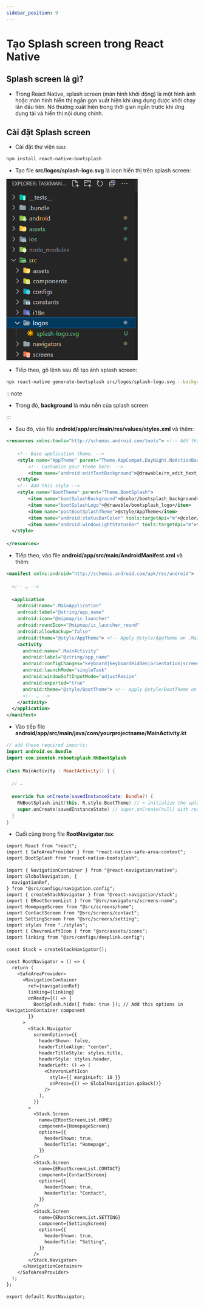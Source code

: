```yaml
---
sidebar_position: 9
---
```


# Tạo Splash screen trong React Native

## Splash screen là gì?

- Trong React Native, splash screen (màn hình khởi động) là một hình ảnh hoặc màn hình hiển thị ngắn gọn xuất hiện khi ứng dụng được khởi chạy lần đầu tiên. Nó thường xuất hiện trong thời gian ngắn trước khi ứng dụng tải và hiển thị nội dung chính.

## Cài đặt Splash screen

- Cài đặt thư viện sau:

```bash
npm install react-native-bootsplash
```

- Tạo file **src/logos/splash-logo.svg** là icon hiển thị trên splash screen:

![1709045477280](image/splash-screen/1709045477280.png)

- Tiếp theo, gõ lệnh sau để tạo ảnh splash screen:

```bash
npx react-native generate-bootsplash src/logos/splash-logo.svg --background=A8E6CF --logo-width=100
```

:::note

- Trong đó, **background** là màu nền của splash screen

:::

- Sau đó, vào file **android/app/src/main/res/values/styles.xml** và thêm:

```xml
<resources xmlns:tools="http://schemas.android.com/tools"> <!-- Add this xmlns:tools -->

    <!-- Base application theme. -->
    <style name="AppTheme" parent="Theme.AppCompat.DayNight.NoActionBar">
        <!-- Customize your theme here. -->
        <item name="android:editTextBackground">@drawable/rn_edit_text_material</item>
    </style>
    <!-- Add this style -->
    <style name="BootTheme" parent="Theme.BootSplash">
        <item name="bootSplashBackground">@color/bootsplash_background</item>
        <item name="bootSplashLogo">@drawable/bootsplash_logo</item>
        <item name="postBootSplashTheme">@style/AppTheme</item>
        <item name="android:statusBarColor" tools:targetApi="m">@color/bootsplash_background</item>
        <item name="android:windowLightStatusBar" tools:targetApi="m">true</item>
  </style>

</resources>
```

- Tiếp theo, vào file **android/app/src/main/AndroidManifest.xml** và thêm:

```xml
<manifest xmlns:android="http://schemas.android.com/apk/res/android">

  <!-- … -->

  <application
    android:name=".MainApplication"
    android:label="@string/app_name"
    android:icon="@mipmap/ic_launcher"
    android:roundIcon="@mipmap/ic_launcher_round"
    android:allowBackup="false"
    android:theme="@style/AppTheme"> <!-- Apply @style/AppTheme on .MainApplication -->
    <activity
      android:name=".MainActivity"
      android:label="@string/app_name"
      android:configChanges="keyboard|keyboardHidden|orientation|screenLayout|screenSize|smallestScreenSize|uiMode"
      android:launchMode="singleTask"
      android:windowSoftInputMode="adjustResize"
      android:exported="true"
      android:theme="@style/BootTheme"> <!-- Apply @style/BootTheme on .MainActivity -->
      <!-- … -->
    </activity>
  </application>
</manifest>
```

- Vào tiếp file **android/app/src/main/java/com/yourprojectname/MainActivity.kt**

```kotlin
// add these required imports:
import android.os.Bundle
import com.zoontek.rnbootsplash.RNBootSplash

class MainActivity : ReactActivity() { {

  // …

  override fun onCreate(savedInstanceState: Bundle?) {
    RNBootSplash.init(this, R.style.BootTheme) // ⬅️ initialize the splash screen
    super.onCreate(savedInstanceState) // super.onCreate(null) with react-native-screens
  }
}
```

- Cuối cùng trong file **RootNavigator.tsx**:

```tsx
import React from "react";
import { SafeAreaProvider } from "react-native-safe-area-context";
import BootSplash from "react-native-bootsplash";

import { NavigationContainer } from "@react-navigation/native";
import GlobalNavigation, {
  navigationRef,
} from "@src/configs/navigation.config";
import { createStackNavigator } from "@react-navigation/stack";
import { ERootScreenList } from "@src/navigators/screens-name";
import HomepageScreen from "@src/screens/home";
import ContactScreen from "@src/screens/contact";
import SettingScreen from "@src/screens/setting";
import styles from "./styles";
import { ChevronLeftIcon } from "@src/assets/icons";
import linking from "@src/configs/deeplink.config";

const Stack = createStackNavigator();

const RootNavigator = () => {
  return (
    <SafeAreaProvider>
      <NavigationContainer
        ref={navigationRef}
        linking={linking}
        onReady={() => {
          BootSplash.hide({ fade: true }); // Add this options in NavigationContainer component
        }}
      >
        <Stack.Navigator
          screenOptions={{
            headerShown: false,
            headerTitleAlign: "center",
            headerTitleStyle: styles.title,
            headerStyle: styles.header,
            headerLeft: () => (
              <ChevronLeftIcon
                style={{ marginLeft: 10 }}
                onPress={() => GlobalNavigation.goBack()}
              />
            ),
          }}
        >
          <Stack.Screen
            name={ERootScreenList.HOME}
            component={HomepageScreen}
            options={{
              headerShown: true,
              headerTitle: "Homepage",
            }}
          />
          <Stack.Screen
            name={ERootScreenList.CONTACT}
            component={ContactScreen}
            options={{
              headerShown: true,
              headerTitle: "Contact",
            }}
          />
          <Stack.Screen
            name={ERootScreenList.SETTING}
            component={SettingScreen}
            options={{
              headerShown: true,
              headerTitle: "Setting",
            }}
          />
        </Stack.Navigator>
      </NavigationContainer>
    </SafeAreaProvider>
  );
};

export default RootNavigator;
```
